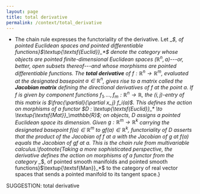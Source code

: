 ```yaml
---
layout: page
title: total derivative
permalink: /context/total_derivative
---
```

-  The chain rule expresses the functoriality of the derivative. Let _*$, of pointed Euclidean spaces and pointed differentiable functions}$\textup{\textsf{Euclid}}_*$ denote the category whose objects are pointed finite-dimensional Euclidean spaces $(\mathbb{R}^n,a)$---or, better, open subsets thereof---and whose morphisms are pointed differentiable functions. The **total derivative** of $f : \mathbb{R}^n \to \mathbb{R}^m$, evaluated at the designated basepoint $a \in \mathbb{R}^n$,  gives rise to a matrix called the **Jacobian matrix** defining the directional derivatives of $f$ at the point $a$. If $f$ is given by component functions $f_1,\ldots, f_m : \mathbb{R}^n \to \mathbb{R}$, the $(i,j)$-entry of this matrix is $\frac{\partial}{\partial x_j} f_i(a)$.  This defines the action on morphisms of a functor $D : \textup{\textsf{Euclid}}_* \to \textup{\textsf{Mat}}_\mathbb{R}$; on objects, $D$ assigns a pointed Euclidean space its dimension. Given $g : \mathbb{R}^m \to \mathbb{R}^k$ carrying the designated basepoint $f(a) \in \mathbb{R}^m$ to $gf(a) \in \mathbb{R}^k$, functoriality of $D$ asserts that the product of the Jacobian of $f$ at $a$ with the Jacobian of $g$ at $f(a)$ equals the Jacobian of $gf$ at $a$. This is the chain rule from multivariable calculus.\footnote{Taking a more sophisticated perspective,  the derivative defines the action on morphisms of a functor from the category _*$, of pointed smooth manifolds and  pointed smooth functions}$\textup{\textsf{Man}}_*$ to the category of real vector spaces that sends a pointed manifold to its tangent space.}

SUGGESTION: total derivative